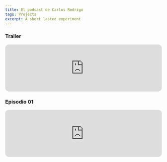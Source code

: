 ```yaml
---
title: El podcast de Carlos Rodrigo
tags: Projects
excerpt: A short lasted experiment
---
```


### Trailer

<iframe style="border-radius:12px" src="https://open.spotify.com/embed/episode/48TyeD5NTUKFrad2AeN6xS?utm_source=generator" width="100%" height="152" frameBorder="0" allowfullscreen="" allow="autoplay; clipboard-write; encrypted-media; fullscreen; picture-in-picture" loading="lazy"></iframe>

### Episodio 01

<iframe style="border-radius:12px" src="https://open.spotify.com/embed/episode/0c4PEPsIpXUdPHLbG5GXS0?utm_source=generator" width="100%" height="152" frameBorder="0" allowfullscreen="" allow="autoplay; clipboard-write; encrypted-media; fullscreen; picture-in-picture" loading="lazy"></iframe>
